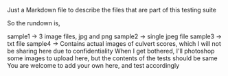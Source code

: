 Just a Markdown file to describe the files that are part of this testing suite

So the rundown is,

sample1 -> 3 image files, jpg and png
sample2 -> single jpeg file
sample3 -> txt file
sample4 -> Contains actual images of culvert scores, which I will not be sharing here due to confidentiality
            When I get bothered, I'll photoshop some images to upload here, but the contents of the tests should be same
            You are welcome to add your own here, and test accordingly